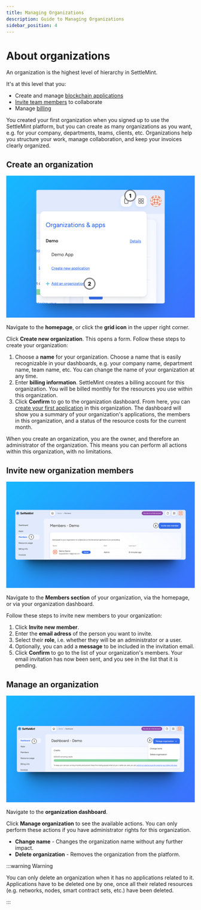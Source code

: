 ```yaml
---
title: Managing Organizations
description: Guide to Managing Organizations
sidebar_position: 4
---
```


# About organizations

An organization is the highest level of hierarchy in SettleMint.

It's at this level that you:

- Create and manage [blockchain applications](../../using-platform/0_create-an-application.md)
- [Invite team members](#invite-new-organization-members) to collaborate
- Manage [billing](../../account-billing/20_billing.md)

You created your first organization when you signed up to use the SettleMint platform, but you can create as many organizations as you want, e.g. for your company, departments, teams, clients, etc. Organizations help you structure your work, manage collaboration, and keep your invoices clearly organized.

## Create an organization

![CreateanOrganization](../../../static/img/about-settlemint/create-org.png)

Navigate to the **homepage**, or click the **grid icon** in the upper right corner.

Click **Create new organization**. This opens a form. Follow these steps to create your organization:

1. Choose a **name** for your organization.
   Choose a name that is easily recognizable in your dashboards, e.g. your company name, department name, team name, etc. You can change the name of your organization at any time.
2. Enter **billing information**.
   SettleMint creates a billing account for this organization. You will be billed monthly for the resources you use within this organization.
3. Click **Confirm** to go to the organization dashboard.
   From here, you can [create your first application](../../using-platform/0_create-an-application.md) in this organization. The dashboard will show you a summary of your organization's applications, the members in this organization, and a status of the resource costs for the current month.

When you create an organization, you are the owner, and therefore an administrator of the organization. This means you can perform all actions within this organization, with no limitations.

## Invite new organization members

![Add Members](--/../../../../static/img/about-settlemint/add-member.png)

Navigate to the **Members section** of your organization, via the homepage, or via your organization dashboard.

Follow these steps to invite new members to your organization:

1. Click **Invite new member**.
2. Enter the **email adress** of the person you want to invite.
3. Select their **role**, i.e. whether they will be an administrator or a user.
4. Optionally, you can add a **message** to be included in the invitation email.
5. Click **Confirm** to go to the list of your organization's members. Your email invitation has now been sent, and you see in the list that it is pending.

## Manage an organization

![Manage Org](../../../static/img/about-settlemint/manage-org.png)

Navigate to the **organization dashboard**.

Click **Manage organization** to see the available actions. You can only perform these actions if you have administrator rights for this organization.

- **Change name** - Changes the organization name without any further impact.
- **Delete organization** - Removes the organization from the platform.

:::warning Warning

You can only delete an organization when it has no applications related to it. Applications have to be deleted one by one, once all their related resources (e.g. networks, nodes, smart contract sets, etc.) have been deleted.

:::
